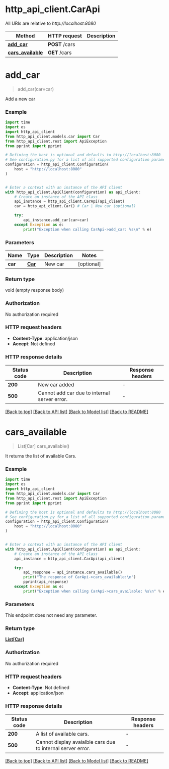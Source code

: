 # http_api_client.CarApi

All URIs are relative to *http://localhost:8080*

Method | HTTP request | Description
------------- | ------------- | -------------
[**add_car**](CarApi.md#add_car) | **POST** /cars | 
[**cars_available**](CarApi.md#cars_available) | **GET** /cars | 


# **add_car**
> add_car(car=car)



Add a new car

### Example

```python
import time
import os
import http_api_client
from http_api_client.models.car import Car
from http_api_client.rest import ApiException
from pprint import pprint

# Defining the host is optional and defaults to http://localhost:8080
# See configuration.py for a list of all supported configuration parameters.
configuration = http_api_client.Configuration(
    host = "http://localhost:8080"
)


# Enter a context with an instance of the API client
with http_api_client.ApiClient(configuration) as api_client:
    # Create an instance of the API class
    api_instance = http_api_client.CarApi(api_client)
    car = http_api_client.Car() # Car | New car (optional)

    try:
        api_instance.add_car(car=car)
    except Exception as e:
        print("Exception when calling CarApi->add_car: %s\n" % e)
```



### Parameters

Name | Type | Description  | Notes
------------- | ------------- | ------------- | -------------
 **car** | [**Car**](Car.md)| New car | [optional] 

### Return type

void (empty response body)

### Authorization

No authorization required

### HTTP request headers

 - **Content-Type**: application/json
 - **Accept**: Not defined

### HTTP response details
| Status code | Description | Response headers |
|-------------|-------------|------------------|
**200** | New car added |  -  |
**500** | Cannot add car due to internal server error. |  -  |

[[Back to top]](#) [[Back to API list]](../README.md#documentation-for-api-endpoints) [[Back to Model list]](../README.md#documentation-for-models) [[Back to README]](../README.md)

# **cars_available**
> List[Car] cars_available()



It returns the list of available Cars.

### Example

```python
import time
import os
import http_api_client
from http_api_client.models.car import Car
from http_api_client.rest import ApiException
from pprint import pprint

# Defining the host is optional and defaults to http://localhost:8080
# See configuration.py for a list of all supported configuration parameters.
configuration = http_api_client.Configuration(
    host = "http://localhost:8080"
)


# Enter a context with an instance of the API client
with http_api_client.ApiClient(configuration) as api_client:
    # Create an instance of the API class
    api_instance = http_api_client.CarApi(api_client)

    try:
        api_response = api_instance.cars_available()
        print("The response of CarApi->cars_available:\n")
        pprint(api_response)
    except Exception as e:
        print("Exception when calling CarApi->cars_available: %s\n" % e)
```



### Parameters
This endpoint does not need any parameter.

### Return type

[**List[Car]**](Car.md)

### Authorization

No authorization required

### HTTP request headers

 - **Content-Type**: Not defined
 - **Accept**: application/json

### HTTP response details
| Status code | Description | Response headers |
|-------------|-------------|------------------|
**200** | A list of available cars. |  -  |
**500** | Cannot display avaialble cars due to internal server error. |  -  |

[[Back to top]](#) [[Back to API list]](../README.md#documentation-for-api-endpoints) [[Back to Model list]](../README.md#documentation-for-models) [[Back to README]](../README.md)

